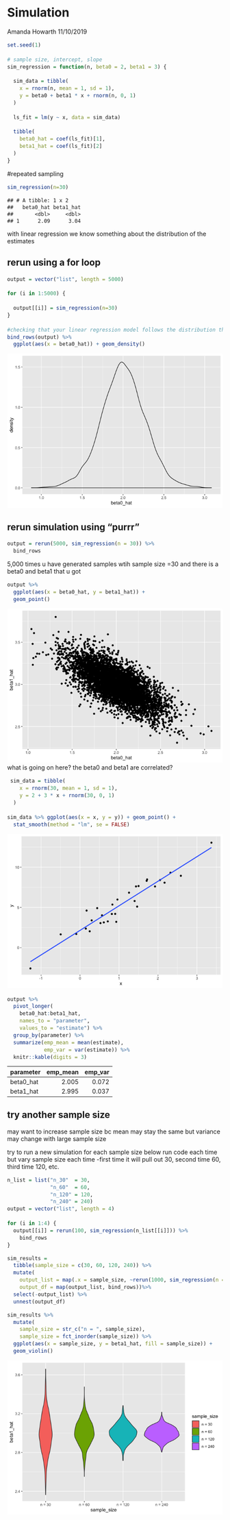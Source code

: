 Simulation
================
Amanda Howarth
11/10/2019

``` r
set.seed(1)

# sample size, intercept, slope 
sim_regression = function(n, beta0 = 2, beta1 = 3) {
  
  sim_data = tibble(
    x = rnorm(n, mean = 1, sd = 1),
    y = beta0 + beta1 * x + rnorm(n, 0, 1)
  )
  
  ls_fit = lm(y ~ x, data = sim_data)
  
  tibble(
    beta0_hat = coef(ls_fit)[1],
    beta1_hat = coef(ls_fit)[2]
  )
}
```

\#repeated sampling

``` r
sim_regression(n=30)
```

    ## # A tibble: 1 x 2
    ##   beta0_hat beta1_hat
    ##       <dbl>     <dbl>
    ## 1      2.09      3.04

with linear regression we know something about the distribution of the
estimates

## rerun using a for loop

``` r
output = vector("list", length = 5000)

for (i in 1:5000) {
  
  output[[i]] = sim_regression(n=30)
}

#checking that your linear regression model follows the distribution that it should be following 
bind_rows(output) %>%
  ggplot(aes(x = beta0_hat)) + geom_density()
```

![](simulation_files/figure-gfm/unnamed-chunk-3-1.png)<!-- -->

## rerun simulation using “purrr”

``` r
output = rerun(5000, sim_regression(n = 30)) %>%
  bind_rows
```

5,000 times u have generated samples wtih sample size =30 and there is a
beta0 and beta1 that u got

``` r
output %>% 
  ggplot(aes(x = beta0_hat, y = beta1_hat)) + 
  geom_point()
```

![](simulation_files/figure-gfm/unnamed-chunk-5-1.png)<!-- --> what is
going on here? the beta0 and beta1 are correlated?

``` r
 sim_data = tibble(
    x = rnorm(30, mean = 1, sd = 1),
    y = 2 + 3 * x + rnorm(30, 0, 1)
  )

sim_data %>% ggplot(aes(x = x, y = y)) + geom_point() +
  stat_smooth(method = "lm", se = FALSE)
```

![](simulation_files/figure-gfm/unnamed-chunk-6-1.png)<!-- -->

``` r
output %>% 
  pivot_longer(
    beta0_hat:beta1_hat,
    names_to = "parameter", 
    values_to = "estimate") %>% 
  group_by(parameter) %>% 
  summarize(emp_mean = mean(estimate),
            emp_var = var(estimate)) %>% 
  knitr::kable(digits = 3)
```

| parameter  | emp\_mean | emp\_var |
| :--------- | --------: | -------: |
| beta0\_hat |     2.005 |    0.072 |
| beta1\_hat |     2.995 |    0.037 |

## try another sample size

may want to increase sample size bc mean may stay the same but variance
may change with large sample size

try to run a new simulation for each sample size below run code each
time but vary sample size each time -first time it will pull out 30,
second time 60, third time 120, etc.

``` r
n_list = list("n_30"  = 30, 
              "n_60"  = 60, 
              "n_120" = 120, 
              "n_240" = 240)
output = vector("list", length = 4)

for (i in 1:4) {
  output[[i]] = rerun(100, sim_regression(n_list[[i]])) %>% 
    bind_rows
}
```

``` r
sim_results = 
  tibble(sample_size = c(30, 60, 120, 240)) %>% 
  mutate(
    output_list = map(.x = sample_size, ~rerun(1000, sim_regression(n = .x))),
    output_df = map(output_list, bind_rows))%>%
  select(-output_list) %>% 
  unnest(output_df)
```

``` r
sim_results %>% 
  mutate(
    sample_size = str_c("n = ", sample_size),
    sample_size = fct_inorder(sample_size)) %>% 
  ggplot(aes(x = sample_size, y = beta1_hat, fill = sample_size)) + 
  geom_violin()
```

![](simulation_files/figure-gfm/unnamed-chunk-10-1.png)<!-- -->
